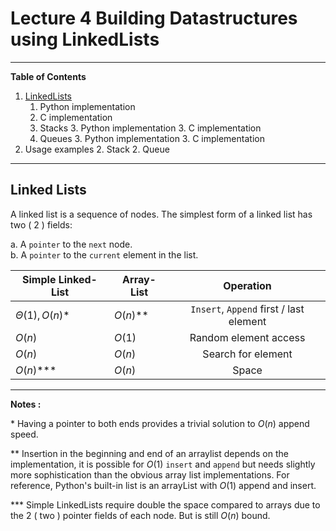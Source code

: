 # Lecture 4 Building Datastructures using LinkedLists
___
__Table of Contents__

1. [LinkedLists](#linked-lists)
    1. Python implementation
    2. C implementation
    2. Stacks
        3. Python implementation
        3. C implementation
    2. Queues
        3. Python implementation
        3. C implementation
1. Usage examples
    2. Stack
    2. Queue


___

## Linked Lists
    
A linked list is a sequence of nodes. The simplest form of a linked list has two ( 2 ) fields:
  
a. A `pointer` to the `next` node.  
b. A `pointer` to the `current` element in the list.  

|Simple Linked-List|Array-List| Operation |
|-----------|----------|:---------:|
|$\Theta(1),O(n)$*| $O(n)$**| `Insert`, `Append` first / last element|
|$O(n)$     | $O(1)$   | Random element access |
|$O(n)$     | $O(n)$   | Search for element |
|$O(n)$***     | $O(n)$   | Space|

___
__Notes :__

\* Having a pointer to both ends provides a trivial solution to $O(n)$ append speed.

\*\* Insertion in the beginning and end of an arraylist depends on the implementation, it is possible for $O(1)$ `insert` and `append` but needs slightly more sophistication than the obvious array list implementations. For reference, Python's built-in list is an arrayList with $O(1)$ append and insert.


\*\*\* Simple LinkedLists require double the space compared to arrays due to the 2 ( two ) pointer fields of each node. But is still $O(n)$ bound.

